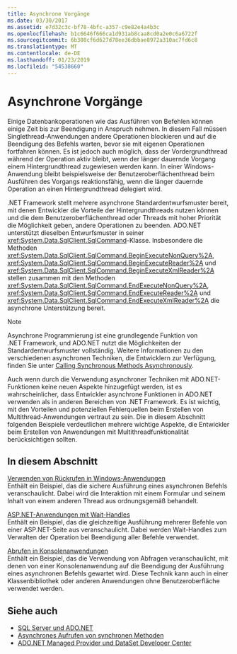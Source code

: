 ```yaml
---
title: Asynchrone Vorgänge
ms.date: 03/30/2017
ms.assetid: e7d32c3c-bf78-4bfc-a357-c9e82e4a4b3c
ms.openlocfilehash: b1c6646f666ca1d931ab8caa8cd0a2e0c6a6722f
ms.sourcegitcommit: 6b308cf6d627d78ee36dbbae8972a310ac7fd6c8
ms.translationtype: MT
ms.contentlocale: de-DE
ms.lasthandoff: 01/23/2019
ms.locfileid: "54538660"
---
```

# <a name="asynchronous-operations"></a>Asynchrone Vorgänge
Einige Datenbankoperationen wie das Ausführen von Befehlen können einige Zeit bis zur Beendigung in Anspruch nehmen. In diesem Fall müssen Singlethread-Anwendungen andere Operationen blockieren und auf die Beendigung des Befehls warten, bevor sie mit eigenen Operationen fortfahren können. Es ist jedoch auch möglich, dass der Vordergrundthread während der Operation aktiv bleibt, wenn der länger dauernde Vorgang einem Hintergrundthread zugewiesen werden kann. In einer Windows-Anwendung bleibt beispielsweise der Benutzeroberflächenthread beim Ausführen des Vorgangs reaktionsfähig, wenn die länger dauernde Operation an einen Hintergrundthread delegiert wird.  
  
 .NET Framework stellt mehrere asynchrone Standardentwurfsmuster bereit, mit denen Entwickler die Vorteile der Hintergrundthreads nutzen können und die dem Benutzeroberflächenthread oder Threads mit hoher Priorität die Möglichkeit geben, andere Operationen zu beenden. ADO.NET unterstützt dieselben Entwurfsmuster in seiner <xref:System.Data.SqlClient.SqlCommand>-Klasse. Insbesondere die Methoden <xref:System.Data.SqlClient.SqlCommand.BeginExecuteNonQuery%2A>, <xref:System.Data.SqlClient.SqlCommand.BeginExecuteReader%2A> und <xref:System.Data.SqlClient.SqlCommand.BeginExecuteXmlReader%2A> stellen zusammen mit den Methoden <xref:System.Data.SqlClient.SqlCommand.EndExecuteNonQuery%2A>, <xref:System.Data.SqlClient.SqlCommand.EndExecuteReader%2A> und <xref:System.Data.SqlClient.SqlCommand.EndExecuteXmlReader%2A> die asynchrone Unterstützung bereit.  
  
> [!NOTE]
>  Asynchrone Programmierung ist eine grundlegende Funktion von .NET Framework, und ADO.NET nutzt die Möglichkeiten der Standardentwurfsmuster vollständig. Weitere Informationen zu den verschiedenen asynchronen Techniken, die Entwicklern zur Verfügung, finden Sie unter [Calling Synchronous Methods Asynchronously](../../../../../docs/standard/asynchronous-programming-patterns/calling-synchronous-methods-asynchronously.md).  
  
 Auch wenn durch die Verwendung asynchroner Techniken mit ADO.NET-Funktionen keine neuen Aspekte hinzugefügt werden, ist es wahrscheinlicher, dass Entwickler asynchrone Funktionen in ADO.NET verwenden als in anderen Bereichen von .NET Framework. Es ist wichtig, mit den Vorteilen und potenziellen Fehlerquellen beim Erstellen von Multithread-Anwendungen vertraut zu sein. Die in diesem Abschnitt folgenden Beispiele verdeutlichen mehrere wichtige Aspekte, die Entwickler beim Erstellen von Anwendungen mit Multithreadfunktionalität berücksichtigen sollten.  
  
## <a name="in-this-section"></a>In diesem Abschnitt  
 [Verwenden von Rückrufen in Windows-Anwendungen](../../../../../docs/framework/data/adonet/sql/windows-applications-using-callbacks.md)  
 Enthält ein Beispiel, das die sichere Ausführung eines asynchronen Befehls veranschaulicht. Dabei wird die Interaktion mit einem Formular und seinem Inhalt von einem anderen Thread aus ordnungsgemäß behandelt.  
  
 [ASP.NET-Anwendungen mit Wait-Handles](../../../../../docs/framework/data/adonet/sql/aspnet-apps-using-wait-handles.md)  
 Enthält ein Beispiel, das die gleichzeitige Ausführung mehrerer Befehle von einer ASP.NET-Seite aus veranschaulicht. Dabei werden Wait-Handles zum Verwalten der Operation bei Beendigung aller Befehle verwendet.  
  
 [Abrufen in Konsolenanwendungen](../../../../../docs/framework/data/adonet/sql/polling-in-console-applications.md)  
 Enthält ein Beispiel, das die Verwendung von Abfragen veranschaulicht, mit denen von einer Konsolenanwendung auf die Beendigung der Ausführung eines asynchronen Befehls gewartet wird. Diese Technik kann auch in einer Klassenbibliothek oder anderen Anwendungen ohne Benutzeroberfläche verwendet werden.  
  
## <a name="see-also"></a>Siehe auch
- [SQL Server und ADO.NET](../../../../../docs/framework/data/adonet/sql/index.md)
- [Asynchrones Aufrufen von synchronen Methoden](../../../../../docs/standard/asynchronous-programming-patterns/calling-synchronous-methods-asynchronously.md)
- [ADO.NET Managed Provider und DataSet Developer Center](https://go.microsoft.com/fwlink/?LinkId=217917)
